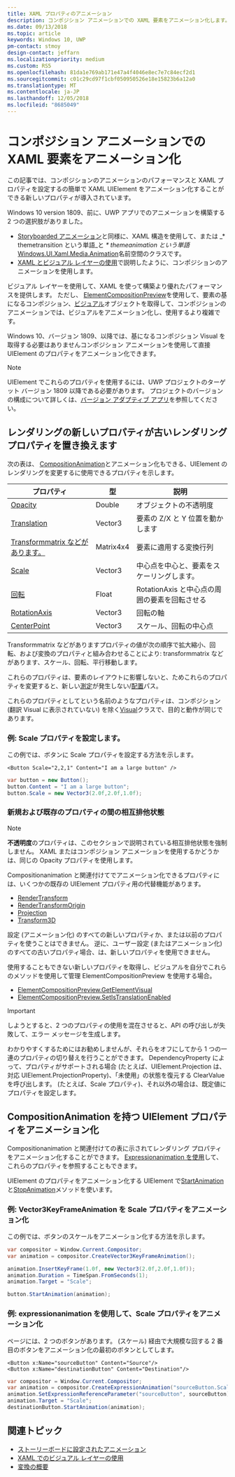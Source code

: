 ```yaml
---
title: XAML プロパティのアニメーション
description: コンポジション アニメーションでの XAML 要素をアニメーション化します。
ms.date: 09/13/2018
ms.topic: article
keywords: Windows 10, UWP
pm-contact: stmoy
design-contact: jeffarn
ms.localizationpriority: medium
ms.custom: RS5
ms.openlocfilehash: 81da1e769ab171e47a4f4046e8ec7e7c84ecf2d1
ms.sourcegitcommit: c01c29cd97f1cbf050950526e18e15823b6a12a0
ms.translationtype: MT
ms.contentlocale: ja-JP
ms.lasthandoff: 12/05/2018
ms.locfileid: "8685049"
---
```

# <a name="animating-xaml-elements-with-composition-animations"></a>コンポジション アニメーションでの XAML 要素をアニメーション化

この記事では、コンポジションのアニメーションのパフォーマンスと XAML プロパティを設定するの簡単で XAML UIElement をアニメーション化することができる新しいプロパティが導入されています。

Windows 10 version 1809、前に、UWP アプリでのアニメーションを構築する 2 つの選択肢がありました。

- [Storyboarded アニメーション](storyboarded-animations.md)と同様に、XAML 構造を使用して、または _* themetransition という単語_と _* themeanimation という単語_ [Windows.UI.Xaml.Media.Animation](/uwp/api/windows.ui.xaml.media.animation)名前空間のクラスです。
- [XAML とビジュアル レイヤーの使用](../../composition/using-the-visual-layer-with-xaml.md)で説明したように、コンポジションのアニメーションを使用します。

ビジュアル レイヤーを使用して、XAML を使って構築より優れたパフォーマンスを提供します。 ただし、 [ElementCompositionPreview](/uwp/api/Windows.UI.Xaml.Hosting.ElementCompositionPreview)を使用して、要素の基になるコンポジション、[ビジュアル](/uwp/api/windows.ui.composition.visual)オブジェクトを取得して、コンポジションのアニメーションでは、ビジュアルをアニメーション化し、使用するより複雑です。

Windows 10、バージョン 1809、以降では、基になるコンポジション Visual を取得する必要はありませんコンポジション アニメーションを使用して直接 UIElement のプロパティをアニメーション化できます。

> [!NOTE]
> UIElement でこれらのプロパティを使用するには、UWP プロジェクトのターゲット バージョン 1809 以降である必要があります。 プロジェクトのバージョンの構成について詳しくは、[バージョン アダプティブ アプリ](../../debug-test-perf/version-adaptive-apps.md)を参照してください。

## <a name="new-rendering-properties-replace-old-rendering-properties"></a>レンダリングの新しいプロパティが古いレンダリング プロパティを置き換えます

次の表は、 [CompositionAnimation](/uwp/api/windows.ui.composition.compositionanimation)とアニメーション化もできる、UIElement のレンダリングを変更するに使用できるプロパティを示します。

| プロパティ | 型 | 説明 |
| -- | -- | -- |
| [Opacity](/uwp/api/windows.ui.xaml.uielement.opacity) | Double | オブジェクトの不透明度 |
| [Translation](/uwp/api/windows.ui.xaml.uielement.translation) | Vector3 | 要素の Z/X と Y 位置を動かします |
| [Transformmatrix などがあります。](/uwp/api/windows.ui.xaml.uielement.transformmatrix) | Matrix4x4 | 要素に適用する変換行列 |
| [Scale](/uwp/api/windows.ui.xaml.uielement.scale) | Vector3 | 中心点を中心と、要素をスケーリングします。 |
| [回転](/uwp/api/windows.ui.xaml.uielement.rotation) | Float | RotationAxis と中心点の周囲の要素を回転させる |
| [RotationAxis](/uwp/api/windows.ui.xaml.uielement.rotationaxis) | Vector3 | 回転の軸 |
| [CenterPoint](/uwp/api/windows.ui.xaml.uielement.centerpoint) | Vector3 | スケール、回転の中心点 |

Transformmatrix などがありますプロパティの値が次の順序で拡大縮小、回転、および変換のプロパティと組み合わせることにより: transformmatrix などがあります、スケール、回転、平行移動します。

これらのプロパティは、要素のレイアウトに影響しないと、ためこれらのプロパティを変更すると、新しい[測定](/uwp/api/windows.ui.xaml.uielement.measure)が発生しない/[配置](/uwp/api/windows.ui.xaml.uielement.arrange)パス。

これらのプロパティとしてという名前のようなプロパティは、コンポジション (翻訳 Visual に表示されていない) を除く[Visual](/uwp/api/windows.ui.composition.visual)クラスで、目的と動作が同じであります。

### <a name="example-setting-the-scale-property"></a>例: Scale プロパティを設定します。

この例では、ボタンに Scale プロパティを設定する方法を示します。

```xaml
<Button Scale="2,2,1" Content="I am a large button" />
```

```csharp
var button = new Button();
button.Content = "I am a large button";
button.Scale = new Vector3(2.0f,2.0f,1.0f);
```

### <a name="mutual-exclusivity-between-new-and-old-properties"></a>新規および既存のプロパティの間の相互排他状態

> [!NOTE]
> **不透明度**のプロパティは、このセクションで説明されている相互排他状態を強制しません。 XAML またはコンポジション アニメーションを使用するかどうかは、同じの Opacity プロパティを使用します。

Compositionanimation と関連付けてでアニメーション化できるプロパティには、いくつかの既存の UIElement プロパティ用の代替機能があります。

- [RenderTransform](/uwp/api/windows.ui.xaml.uielement.rendertransform)
- [RenderTransformOrigin](/uwp/api/windows.ui.xaml.uielement.rendertransformorigin)
- [Projection](/uwp/api/windows.ui.xaml.uielement.projection)
- [Transform3D](/uwp/api/windows.ui.xaml.uielement.transform3d)

設定 (アニメーション化) のすべての新しいプロパティか、または以前のプロパティを使うことはできません。 逆に、ユーザー設定 (またはアニメーション化) のすべての古いプロパティ場合、は、新しいプロパティを使用できません。

使用することもできない新しいプロパティを取得し、ビジュアルを自分でこれらのメソッドを使用して管理 ElementCompositionPreview を使用する場合。

- [ElementCompositionPreview.GetElementVisual](/uwp/api/windows.ui.xaml.hosting.elementcompositionpreview.getelementvisual)
- [ElementCompositionPreview.SetIsTranslationEnabled](/uwp/api/windows.ui.xaml.hosting.elementcompositionpreview.setistranslationenabled)

> [!IMPORTANT]
> しようとすると、2 つのプロパティの使用を混在させると、API の呼び出しが失敗して、エラー メッセージを生成します。

わかりやすくするためにはお勧めしませんが、それらをオフにしてから 1 つの一連のプロパティの切り替えを行うことができます。 DependencyProperty によって、プロパティがサポートされる場合 (たとえば、UIElement.Projection は、対応 UIElement.ProjectionProperty)、「未使用」の状態を復元する ClearValue を呼び出します。 (たとえば、Scale プロパティ)、それ以外の場合は、既定値にプロパティを設定します。

## <a name="animating-uielement-properties-with-compositionanimation"></a>CompositionAnimation を持つ UIElement プロパティをアニメーション化

Compositionanimation と関連付けての表に示されてレンダリング プロパティをアニメーション化することができます。 [Expressionanimation を使用](/uwp/api/windows.ui.composition.expressionanimation)して、これらのプロパティを参照することもできます。

UIElement のプロパティをアニメーション化する UIElement で[StartAnimation](/uwp/api/windows.ui.xaml.uielement.startanimation)と[StopAnimation](/uwp/api/windows.ui.xaml.uielement.stopanimation)メソッドを使います。

### <a name="example-animating-the-scale-property-with-a-vector3keyframeanimation"></a>例: Vector3KeyFrameAnimation を Scale プロパティをアニメーション化

この例では、ボタンのスケールをアニメーション化する方法を示します。

```csharp
var compositor = Window.Current.Compositor;
var animation = compositor.CreateVector3KeyFrameAnimation();

animation.InsertKeyFrame(1.0f, new Vector3(2.0f,2.0f,1.0f));
animation.Duration = TimeSpan.FromSeconds(1);
animation.Target = "Scale";

button.StartAnimation(animation);
```

### <a name="example-animating-the-scale-property-with-an-expressionanimation"></a>例: expressionanimation を使用して、Scale プロパティをアニメーション化

ページには、2 つのボタンがあります。 (スケール) 経由で大規模な回する 2 番目のボタンをアニメーション化の最初のボタンとしてします。

```xaml
<Button x:Name="sourceButton" Content="Source"/>
<Button x:Name="destinationButton" Content="Destination"/>
```

```csharp
var compositor = Window.Current.Compositor;
var animation = compositor.CreateExpressionAnimation("sourceButton.Scale*2");
animation.SetExpressionReferenceParameter("sourceButton", sourceButton);
animation.Target = "Scale";
destinationButton.StartAnimation(animation);
```

## <a name="related-topics"></a>関連トピック

- [ストーリーボードに設定されたアニメーション](storyboarded-animations.md)
- [XAML でのビジュアル レイヤーの使用](../../composition/using-the-visual-layer-with-xaml.md)
- [変換の概要](../layout/transforms.md)
